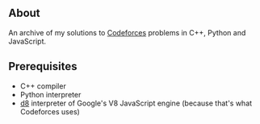 ## About
An archive of my solutions to [Codeforces](https://codeforces.com/) problems in C++, Python and JavaScript.

## Prerequisites
- C++ compiler
- Python interpreter
- [d8](https://v8.dev/docs/d8) interpreter of Google's V8 JavaScript engine (because that's what Codeforces uses)

